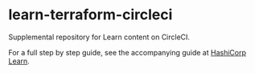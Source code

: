 # learn-terraform-circleci

Supplemental repository for Learn content on CircleCI.

For a full step by step guide, see the accompanying guide at [HashiCorp Learn](https://learn.hashicorp.com/terraform/development/circle).

